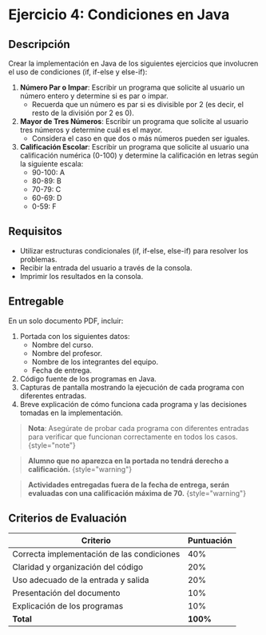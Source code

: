 # Ejercicio 4: Condiciones en Java

## Descripción

Crear la implementación en Java de los siguientes ejercicios que involucren el uso de condiciones (if, if-else y
else-if):

1. **Número Par o Impar**: Escribir un programa que solicite al usuario un número entero y determine si es par o impar.
    * Recuerda que un número es par si es divisible por 2 (es decir, el resto de la división por 2 es 0).
2. **Mayor de Tres Números**: Escribir un programa que solicite al usuario tres números y determine cuál es el mayor.
    * Considera el caso en que dos o más números pueden ser iguales.
3. **Calificación Escolar**: Escribir un programa que solicite al usuario una calificación numérica (0-100) y determine
   la calificación en letras según la siguiente escala:
    * 90-100: A
    * 80-89: B
    * 70-79: C
    * 60-69: D
    * 0-59: F

## Requisitos

* Utilizar estructuras condicionales (if, if-else, else-if) para resolver los problemas.
* Recibir la entrada del usuario a través de la consola.
* Imprimir los resultados en la consola.

## Entregable

En un solo documento PDF, incluir:

1. Portada con los siguientes datos:
    * Nombre del curso.
    * Nombre del profesor.
    * Nombre de los integrantes del equipo.
    * Fecha de entrega.
2. Código fuente de los programas en Java.
3. Capturas de pantalla mostrando la ejecución de cada programa con diferentes entradas.
4. Breve explicación de cómo funciona cada programa y las decisiones tomadas en la implementación.

> **Nota**: Asegúrate de probar cada programa con diferentes entradas para verificar que funcionan correctamente en
> todos los casos.
> {style="note"}

> **Alumno que no aparezca en la portada no tendrá derecho a calificación.**
> {style="warning"}

> **Actividades entregadas fuera de la fecha de entrega, serán evaluadas con una calificación máxima de 70.**
> {style="warning"}

## Criterios de Evaluación

| Criterio                                   | Puntuación |
|--------------------------------------------|------------|
| Correcta implementación de las condiciones | 40%        |
| Claridad y organización del código         | 20%        |
| Uso adecuado de la entrada y salida        | 20%        |
| Presentación del documento                 | 10%        |
| Explicación de los programas               | 10%        |
| **Total**                                  | **100%**   |